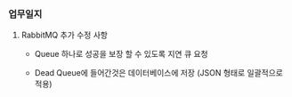### 업무일지

1. RabbitMQ 추가 수정 사항

   - Queue 하나로 성공을 보장 할 수 있도록 지연 큐 요청

   - Dead Queue에 들어간것은 데이터베이스에 저장 (JSON 형태로 일괄적으로 적용)
